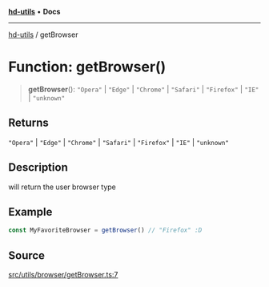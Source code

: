 [**hd-utils**](../README.md) • **Docs**

***

[hd-utils](../globals.md) / getBrowser

# Function: getBrowser()

> **getBrowser**(): `"Opera"` \| `"Edge"` \| `"Chrome"` \| `"Safari"` \| `"Firefox"` \| `"IE"` \| `"unknown"`

## Returns

`"Opera"` \| `"Edge"` \| `"Chrome"` \| `"Safari"` \| `"Firefox"` \| `"IE"` \| `"unknown"`

## Description

will return the user browser type

## Example

```ts
const MyFavoriteBrowser = getBrowser() // "Firefox" :D
```

## Source

[src/utils/browser/getBrowser.ts:7](https://github.com/AhmadHddad/h-utils/blob/f7bb9ae71f981ffef49079271b9540862594b7e6/src/utils/browser/getBrowser.ts#L7)
